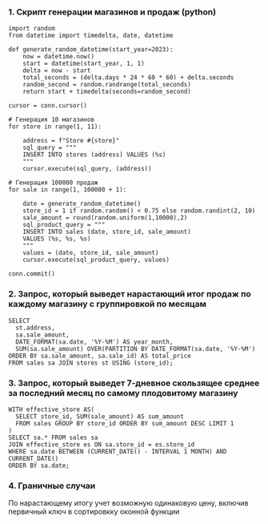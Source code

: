 ### 1. Скрипт генерации магазинов и продаж (python)

```
import random
from datetime import timedelta, date, datetime

def generate_random_datetime(start_year=2023):
    now = datetime.now()
    start = datetime(start_year, 1, 1)
    delta = now - start
    total_seconds = (delta.days * 24 * 60 * 60) + delta.seconds
    random_second = random.randrange(total_seconds)
    return start + timedelta(seconds=random_second)

cursor = conn.cursor()

# Генерация 10 магазинов
for store in range(1, 11):

    address = f"Store #{store}"
    sql_query = """
    INSERT INTO stores (address) VALUES (%s)
    """
    cursor.execute(sql_query, (address))

# Генерация 100000 продаж 
for sale in range(1, 100000 + 1):

    date = generate_random_datetime()
    store_id = 1 if random.random() < 0.75 else random.randint(2, 10)
    sale_amount = round(random.uniform(1,10000),2)
    sql_product_query = """
    INSERT INTO sales (date, store_id, sale_amount)
    VALUES (%s, %s, %s)
    """
    values = (date, store_id, sale_amount)
    cursor.execute(sql_product_query, values)

conn.commit()
```


### 2. Запрос, который выведет нарастающий итог продаж по каждому магазину с группировкой по месяцам
 
```
SELECT
  st.address,
  sa.sale_amount,
  DATE_FORMAT(sa.date, '%Y-%M') AS year_month,
  SUM(sa.sale_amount) OVER(PARTITION BY DATE_FORMAT(sa.date, '%Y-%M') ORDER BY sa.sale_amount, sa.sale_id) AS total_price
FROM sales sa JOIN stores st USING (store_id);
```

### 3. Запрос, который выведет 7-дневное скользящее среднее за последний месяц по самому плодовитому магазину

```
WITH effective_store AS(
  SELECT store_id, SUM(sale_amount) AS sum_amount
  FROM sales GROUP BY store_id ORDER BY sum_amount DESC LIMIT 1
)
SELECT sa.* FROM sales sa
JOIN effective_store es ON sa.store_id = es.store_id
WHERE sa.date BETWEEN (CURRENT_DATE() - INTERVAL 1 MONTH) AND CURRENT_DATE()
ORDER BY sa.date;
```

### 4. Граничные случаи

По нарастающему итогу учет возможную одинаковую цену, включив первичный ключ в сортировкку оконной функции